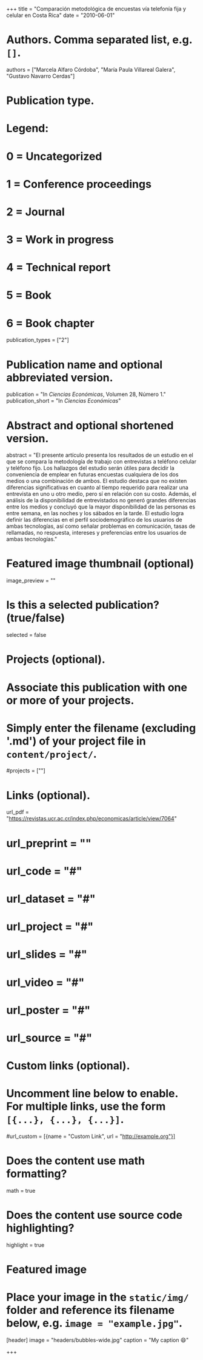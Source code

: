 +++
title = "Comparación metodológica de encuestas vía telefonía fija y celular en Costa Rica"
date = "2010-06-01"

# Authors. Comma separated list, e.g. `[]`.
authors = ["Marcela Alfaro Córdoba", "María Paula Villareal Galera", "Gustavo Navarro Cerdas"]

# Publication type.
# Legend:
# 0 = Uncategorized
# 1 = Conference proceedings
# 2 = Journal
# 3 = Work in progress
# 4 = Technical report
# 5 = Book
# 6 = Book chapter
publication_types = ["2"]

# Publication name and optional abbreviated version.
publication = "In *Ciencias Económicas*, Volumen 28, Número 1."
publication_short = "In *Ciencias Económicas*"

# Abstract and optional shortened version.
abstract = "El presente artículo presenta los resultados de un estudio en el que se compara la metodología de trabajo con entrevistas a teléfono celular y teléfono fijo. Los hallazgos del estudio serán útiles para decidir la conveniencia de emplear en futuras encuestas cualquiera de los dos medios o una combinación de ambos. El estudio destaca que no existen diferencias significativas en cuanto al tiempo requerido para realizar una entrevista en uno u otro medio, pero sí en relación con su costo. Además, el análisis de la disponibilidad de entrevistados no generó grandes diferencias entre los medios y concluyó que la mayor disponibilidad de las personas es entre semana, en las noches y los sábados en la tarde. El estudio logra definir las diferencias en el perfil sociodemográfico de los usuarios de ambas tecnologías, así como señalar problemas en comunicación, tasas de rellamadas, no respuesta, intereses y preferencias entre los usuarios de ambas tecnologías."

# Featured image thumbnail (optional)
image_preview = ""

# Is this a selected publication? (true/false)
selected = false

# Projects (optional).
#   Associate this publication with one or more of your projects.
#   Simply enter the filename (excluding '.md') of your project file in `content/project/`.
#projects = [""]

# Links (optional).
url_pdf = "https://revistas.ucr.ac.cr/index.php/economicas/article/view/7064"
# url_preprint = ""
# url_code = "#"
# url_dataset = "#"
# url_project = "#"
# url_slides = "#"
# url_video = "#"
# url_poster = "#"
# url_source = "#"

# Custom links (optional).
#   Uncomment line below to enable. For multiple links, use the form `[{...}, {...}, {...}]`.
#url_custom = [{name = "Custom Link", url = "http://example.org"}]

# Does the content use math formatting?
math = true

# Does the content use source code highlighting?
highlight = true

# Featured image
# Place your image in the `static/img/` folder and reference its filename below, e.g. `image = "example.jpg"`.
[header]
image = "headers/bubbles-wide.jpg"
caption = "My caption :smile:"

+++


